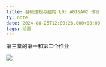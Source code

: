 ```yaml
---
title: 基础透视与结构 L03 A01&A02 作业
ty: note
date: 2024-08-25T12:00:26.000+08:00
tags: 绘画
---
```


第三堂的第一和第二个作业

![](https://oss.443eb9.dev/islandsmedia/17/work.png)
